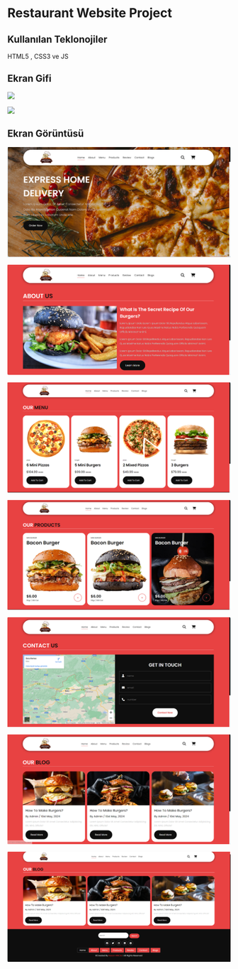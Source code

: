 <h1>Restaurant Website Project</h1>

<h2>Kullanılan Teklonojiler</h2>

HTML5 , CSS3 ve JS

<h2>Ekran Gifi</h2>

![](screen1.gif)

![](screen2.gif)

<h2>Ekran Görüntüsü</h2>

![](Ekran%20görüntüsü%202024-02-17%20103718.png)

![](Ekran%20görüntüsü%202024-02-17%20103930.png)

![](Ekran%20görüntüsü%202024-02-17%20104024.png)

![](Ekran%20görüntüsü%202024-02-17%20104052.png)

![](Ekran%20görüntüsü%202024-02-17%20104141.png)

![](Ekran%20görüntüsü%202024-02-17%20104202.png)

![](Ekran%20görüntüsü%202024-02-17%20104250.png)

